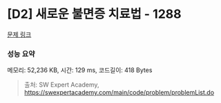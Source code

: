 # [D2] 새로운 불면증 치료법 - 1288 

[문제 링크](https://swexpertacademy.com/main/code/problem/problemDetail.do?contestProbId=AV18_yw6I9MCFAZN) 

### 성능 요약

메모리: 52,236 KB, 시간: 129 ms, 코드길이: 418 Bytes



> 출처: SW Expert Academy, https://swexpertacademy.com/main/code/problem/problemList.do
